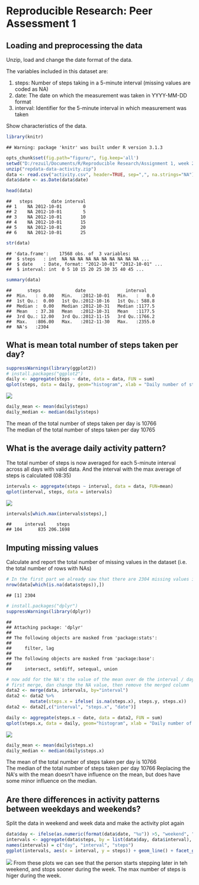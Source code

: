 # Reproducible Research: Peer Assessment 1


## Loading and preprocessing the data

Unzip, load and change the date format of the data.

The variables included in this dataset are:

1. steps: Number of steps taking in a 5-minute interval (missing values are coded as NA)
2. date: The date on which the measurement was taken in YYYY-MM-DD format
3. interval: Identifier for the 5-minute interval in which measurement was taken

Show characteristics of the data.

```r
library(knitr)
```

```
## Warning: package 'knitr' was built under R version 3.1.3
```

```r
opts_chunk$set(fig.path="figure/", fig.keep='all')
setwd("D:/rezuil/Documents/R/Reproducible Research/Assignment 1, week 2")
unzip("repdata-data-activity.zip")
data <- read.csv("activity.csv", header=TRUE, sep=",", na.strings="NA")
data$date <- as.Date(data$date)

head(data)
```

```
##   steps       date interval
## 1    NA 2012-10-01        0
## 2    NA 2012-10-01        5
## 3    NA 2012-10-01       10
## 4    NA 2012-10-01       15
## 5    NA 2012-10-01       20
## 6    NA 2012-10-01       25
```

```r
str(data)
```

```
## 'data.frame':	17568 obs. of  3 variables:
##  $ steps   : int  NA NA NA NA NA NA NA NA NA NA ...
##  $ date    : Date, format: "2012-10-01" "2012-10-01" ...
##  $ interval: int  0 5 10 15 20 25 30 35 40 45 ...
```

```r
summary(data)
```

```
##      steps             date               interval     
##  Min.   :  0.00   Min.   :2012-10-01   Min.   :   0.0  
##  1st Qu.:  0.00   1st Qu.:2012-10-16   1st Qu.: 588.8  
##  Median :  0.00   Median :2012-10-31   Median :1177.5  
##  Mean   : 37.38   Mean   :2012-10-31   Mean   :1177.5  
##  3rd Qu.: 12.00   3rd Qu.:2012-11-15   3rd Qu.:1766.2  
##  Max.   :806.00   Max.   :2012-11-30   Max.   :2355.0  
##  NA's   :2304
```
## What is mean total number of steps taken per day?

```r
suppressWarnings(library(ggplot2))
# install.packages("ggplot2")
daily <- aggregate(steps ~ date, data = data, FUN = sum)
qplot(steps, data = daily, geom="histogram", xlab = "Daily number of steps", binwidth = 200)
```

![](figure/unnamed-chunk-2-1.png) 

```r
daily_mean <- mean(daily$steps)
daily_median <- median(daily$steps)
```

The mean of the total number of steps taken per day is 10766  
The median of the total number of steps taken per day 10765

## What is the average daily activity pattern?

The total number of steps is now averaged for each 5-minute interval across all days with valid data. And the interval with the max average of steps is calculated (08:35)


```r
intervals <- aggregate(steps ~ interval, data = data, FUN=mean)
qplot(interval, steps, data = intervals)
```

![](figure/unnamed-chunk-3-1.png) 

```r
intervals[which.max(intervals$steps),]
```

```
##     interval    steps
## 104      835 206.1698
```

## Imputing missing values
Calculate and report the total number of missing values in the dataset (i.e. the
total number of rows with NAs)

```r
# In the first part we already saw that there are 2304 missing values in steps, none in other fields
nrow(data[which(is.na(data$steps)),])
```

```
## [1] 2304
```

```r
# install.packages("dplyr")
suppressWarnings(library(dplyr))
```

```
## 
## Attaching package: 'dplyr'
## 
## The following objects are masked from 'package:stats':
## 
##     filter, lag
## 
## The following objects are masked from 'package:base':
## 
##     intersect, setdiff, setequal, union
```

```r
# now add for the NA's the value of the mean over de the interval / days. The mean is stored in intervals calculated before
# first merge, dan change the NA value, then remove the merged column
data2 <- merge(data, intervals, by="interval")
data2 <- data2 %>%
         mutate(steps.x = ifelse( is.na(steps.x), steps.y, steps.x))
data2 <- data2[,c("interval", "steps.x", "date")]

daily <- aggregate(steps.x ~ date, data = data2, FUN = sum)
qplot(steps.x, data = daily, geom="histogram", xlab = "Daily number of steps", binwidth = 200)
```

![](figure/unnamed-chunk-4-1.png) 

```r
daily_mean <- mean(daily$steps.x)
daily_median <- median(daily$steps.x)
```

The mean of the total number of steps taken per day is 10766  
The median of the total number of steps taken per day 10766
Replacing the NA's with the mean doesn't have influence on the mean, but does have some minor influence on the median.

## Are there differences in activity patterns between weekdays and weekends?
Split the data in weekend and week data and make the activity plot again

```r
data$day <- ifelse(as.numeric(format(data$date, "%u")) >5, "weekend", "week")
intervals <- aggregate(data$steps, by = list(data$day, data$interval), mean, na.rm = TRUE)
names(intervals) = c("day", "interval", "steps")
ggplot(intervals, aes(x = interval, y = steps)) + geom_line() + facet_grid(day~.)
```

![](figure/unnamed-chunk-5-1.png) 
From these plots we can see that the person starts stepping later in teh weekend, and stops sooner during the week. The max number of steps is higer during the week.

